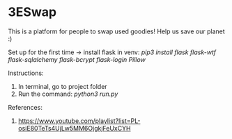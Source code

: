# 3ESwap

This is a platform for people to swap used goodies!
Help us save our planet :)

Set up for the first time -> install flask in venv:
*pip3 install flask flask-wtf flask-sqlalchemy flask-bcrypt flask-login Pillow*

Instructions:
1. In terminal, go to project folder
2. Run the command: *python3 run.py*


References:
1. https://www.youtube.com/playlist?list=PL-osiE80TeTs4UjLw5MM6OjgkjFeUxCYH
